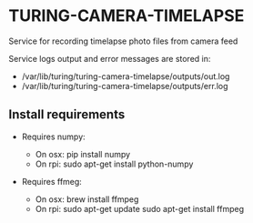 # TURING-CAMERA-TIMELAPSE

Service for recording timelapse photo files from camera feed

Service logs output and error messages are stored in:
- /var/lib/turing/turing-camera-timelapse/outputs/out.log
- /var/lib/turing/turing-camera-timelapse/outputs/err.log

## Install requirements

- Requires numpy:
  - On osx:
      pip install numpy
  - On rpi:
      sudo apt-get install python-numpy

- Requires ffmeg:
  - On osx:
      brew install ffmpeg
  - On rpi:
      sudo apt-get update
      sudo apt-get install ffmpeg
